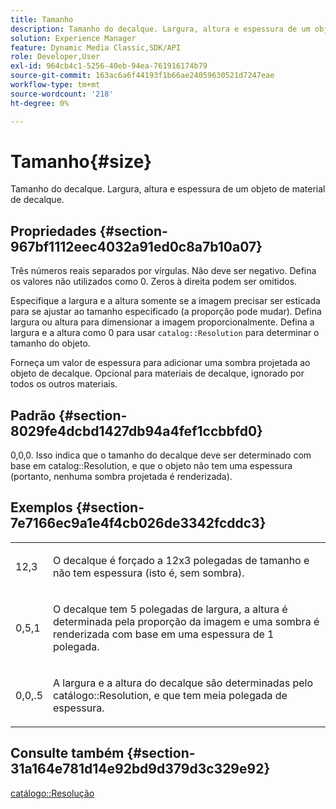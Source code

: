 ```yaml
---
title: Tamanho
description: Tamanho do decalque. Largura, altura e espessura de um objeto de material de decalque.
solution: Experience Manager
feature: Dynamic Media Classic,SDK/API
role: Developer,User
exl-id: 964cb4c1-5256-40eb-94ea-761916174b79
source-git-commit: 163ac6a6f44193f1b66ae24059630521d7247eae
workflow-type: tm+mt
source-wordcount: '218'
ht-degree: 0%

---
```


# Tamanho{#size}

Tamanho do decalque. Largura, altura e espessura de um objeto de material de decalque.

## Propriedades {#section-967bf1112eec4032a91ed0c8a7b10a07}

Três números reais separados por vírgulas. Não deve ser negativo. Defina os valores não utilizados como 0. Zeros à direita podem ser omitidos.

Especifique a largura e a altura somente se a imagem precisar ser esticada para se ajustar ao tamanho especificado (a proporção pode mudar). Defina largura ou altura para dimensionar a imagem proporcionalmente. Defina a largura e a altura como 0 para usar `catalog::Resolution` para determinar o tamanho do objeto.

Forneça um valor de espessura para adicionar uma sombra projetada ao objeto de decalque. Opcional para materiais de decalque, ignorado por todos os outros materiais.

## Padrão {#section-8029fe4dcbd1427db94a4fef1ccbbfd0}

0,0,0. Isso indica que o tamanho do decalque deve ser determinado com base em catalog::Resolution, e que o objeto não tem uma espessura (portanto, nenhuma sombra projetada é renderizada).

## Exemplos {#section-7e7166ec9a1e4f4cb026de3342fcddc3}

<table id="simpletable_E3503BD975F342C58DDB4C2B56BF0CEE"> 
 <tr class="strow"> 
  <td class="stentry"> <p>12,3 </p></td> 
  <td class="stentry"> <p>O decalque é forçado a 12x3 polegadas de tamanho e não tem espessura (isto é, sem sombra). </p></td> 
 </tr> 
 <tr class="strow"> 
  <td class="stentry"> <p>0,5,1 </p></td> 
  <td class="stentry"> <p>O decalque tem 5 polegadas de largura, a altura é determinada pela proporção da imagem e uma sombra é renderizada com base em uma espessura de 1 polegada. </p></td> 
 </tr> 
 <tr class="strow"> 
  <td class="stentry"> <p>0,0,.5 </p></td> 
  <td class="stentry"> <p>A largura e a altura do decalque são determinadas pelo catálogo::Resolution, e que tem meia polegada de espessura. </p></td> 
 </tr> 
</table>

## Consulte também {#section-31a164e781d14e92bd9d379d3c329e92}

[catálogo::Resolução](../../../../../ir-api/material-cat/image-rendering-api-ref/c-ir-material-catalog/c-ir-attributes-reference/r-ir-resolution.md#reference-09fe14e6bfbf4db6b7f4369fffecc806)
